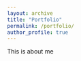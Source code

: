 ```yaml
---
layout: archive
title: "Portfolio"
permalink: /portfolio/
author_profile: true
---
```

<!---
{% include base_path %}
-->
This is about me 
<!---

 {% for post in site.portfolio %}
  {% include archive-single.html %}
 {% endfor %}

-->
